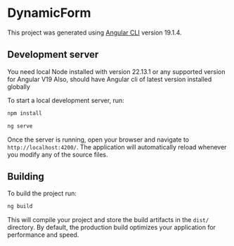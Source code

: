 # DynamicForm

This project was generated using [Angular CLI](https://github.com/angular/angular-cli) version 19.1.4.

## Development server

You need local Node installed with version 22.13.1 or any supported version for Angular V19
Also, should have Angular cli of latest version installed globally 

To start a local development server, run:

```bash
npm install
``` 
```bash
ng serve
```

Once the server is running, open your browser and navigate to `http://localhost:4200/`. The application will automatically reload whenever you modify any of the source files.


## Building

To build the project run:

```bash
ng build
```

This will compile your project and store the build artifacts in the `dist/` directory. By default, the production build optimizes your application for performance and speed.
